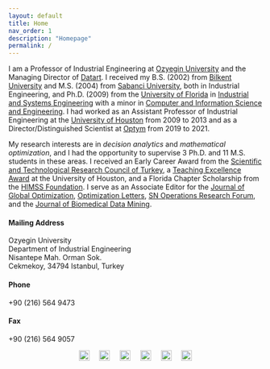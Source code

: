 ```yaml
---
layout: default
title: Home
nav_order: 1
description: "Homepage"
permalink: /
---
```


I am a Professor of Industrial Engineering at <a href="http://www.ozyegin.edu.tr" target="_blank">Ozyegin University</a> and the Managing Director of <a href="http://www.datart.com.tr" target="_blank">Datart</a>. I received my B.S. (2002) from <a href="http://www.bilkent.edu.tr" target="_blank">Bilkent University</a> and M.S. (2004) from <a href="http://www.sabanciuniv.edu.tr" target="_blank">Sabanci University</a>, both in Industrial Engineering, and Ph.D. (2009) from the <a href="http://www.ufl.edu" target="_blank">University of Florida</a> in <a href="https://www.ise.ufl.edu" target="_blank">Industrial and Systems Engineering</a> with a minor in <a href="https://www.cise.ufl.edu" target="_blank">Computer and Information Science and Engineering</a>. I had worked as an Assistant Professor of Industrial Engineering at the <a href="http://www.uh.edu" target="_blank">University of Houston</a> from 2009 to 2013 and as a Director/Distinguished Scientist at <a href="http://www.optym.com" target="_blank">Optym</a> from 2019 to 2021.

My research interests are in <i>decision analytics</i> and <i>mathematical optimization</i>, and I had the opportunity to supervise 3 Ph.D. and 11 M.S. students in these areas. I received an Early Career Award from the <a href="https://www.tubitak.gov.tr" target="_blank">Scientific and Technological Research Council of Turkey</a>, a <a href="https://www.egr.uh.edu/news/201205/cullen-college-faculty-staff-honored-excellence" target="_blank">Teaching Excellence Award</a> at the University of Houston, and a Florida Chapter Scholarship from the <a href="https://www.himss.org" target="_blank">HIMSS Foundation</a>. I serve as an Associate Editor for the <a href="https://www.springer.com/journal/10898" target="_blank">Journal of Global Optimization</a>, <a href="https://www.springer.com/journal/11590" target="_blank">Optimization Letters</a>, <a href="https://www.springer.com/journal/43069" target="_blank">SN Operations Research Forum</a>, and the <a href="https://www.longdom.org/biomedical-data-mining.html" target="_blank">Journal of Biomedical Data Mining</a>.

#### Mailing Address 
Ozyegin University<br />
Department of Industrial Engineering<br />
Nisantepe Mah. Orman Sok.<br />
Cekmekoy, 34794 Istanbul, Turkey
#### Phone
+90 (216) 564 9473
#### Fax
+90 (216) 564 9057

<div style="text-align: center;">
  <a href="https://github.com/OEKundakcioglu/" target="_blank" style="text-decoration: none;"><img src="../../assets/images/github.png" style="height:21px; text-decoration: none;" alt="Github"></a>
  &nbsp;&nbsp;&nbsp;
  <a href="https://scholar.google.com/citations?user=k6NTKvsAAAAJ&hl=en" target="_blank" style="text-decoration: none;"><img src="../../assets/images/scholar.jpg" style="height:21px; text-decoration: none;" alt="Scholar"></a>
  &nbsp;&nbsp;&nbsp;
  <a href="https://www.linkedin.com/in/erhunkundakcioglu" target="_blank" style="text-decoration: none;"><img src="../../assets/images/linkedin.png" style="height:21px; text-decoration: none;" alt="Linkedin"></a>
  &nbsp;&nbsp;&nbsp;
  <a href="https://publons.com/researcher/457748/o-erhun-kundakcioglu/" target="_blank" style="text-decoration: none;"><img src="../../assets/images/publons.png" style="height:21px; text-decoration: none;" alt="Publons"></a>
  &nbsp;&nbsp;&nbsp;
  <a href="https://orcid.org/0000-0003-3033-0986" target="_blank" style="text-decoration: none;"><img src="../../assets/images/orcid.png" style="height:21px; text-decoration: none;" alt="Orcid"></a>
  &nbsp;&nbsp;&nbsp;
  <a href="https://www.researchgate.net/profile/O_Kundakcioglu" target="_blank" style="text-decoration: none;"><img src="../../assets/images/researchg.png" style="height:21px; text-decoration: none;" alt="Researchgate"></a>
</div>


